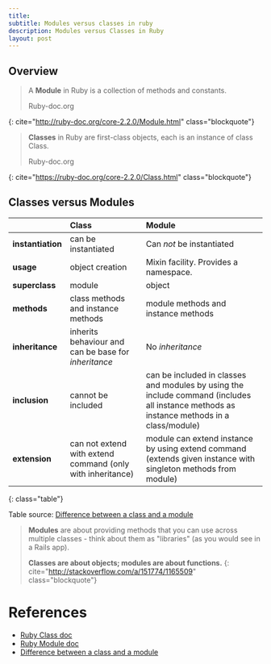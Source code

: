 ```yaml
---
title: 
subtitle: Modules versus classes in ruby
description: Modules versus Classes in Ruby
layout: post
---
```


## Overview

> A __Module__ in Ruby is a collection of methods and constants.
> <footer class="blockquote-footer">Ruby-doc.org</footer>
{: cite="http://ruby-doc.org/core-2.2.0/Module.html" class="blockquote"}

> __Classes__ in Ruby are first-class objects, each is an instance of class Class.
> <footer class="blockquote-footer">Ruby-doc.org</footer>
{: cite="https://ruby-doc.org/core-2.2.0/Class.html" class="blockquote"}

## Classes versus Modules

|               | Class                     | Module                          |
|:--------------|:--------------------------|:--------------------------------|
| __instantiation__ | can be instantiated       | Can *not* be instantiated       |
| __usage__ | object creation           | Mixin facility. Provides a namespace.
| __superclass__ | module                    | object                          |
| __methods__ | class methods and instance methods | module methods and instance methods |
| __inheritance__ | inherits behaviour and can be base for _inheritance_ | No _inheritance_ |
| __inclusion__ | cannot be included        | can be included in classes and  modules by using the include command (includes all instance methods as instance methods in a class/module) |
| __extension__ | can not extend with extend command (only with inheritance) | module can extend instance by using extend command (extends given instance with singleton methods from module) |
{: class="table"}

Table source: [Difference between a class and a module](http://stackoverflow.com/a/9778021/1165509)

> __Modules__ are about providing methods that you can use across multiple classes - think about them as "libraries" (as you would see in a Rails app).
>
> __Classes are about objects; modules are about functions.__
{: cite="http://stackoverflow.com/a/151774/1165509" class="blockquote"}

References
==========

+ [Ruby Class doc](https://ruby-doc.org/core-2.2.0/Class.html)
+ [Ruby Module doc](http://ruby-doc.org/core-2.2.0/Module.html)
+ [Difference between a class and a module](http://stackoverflow.com/a/9778021/1165509)

